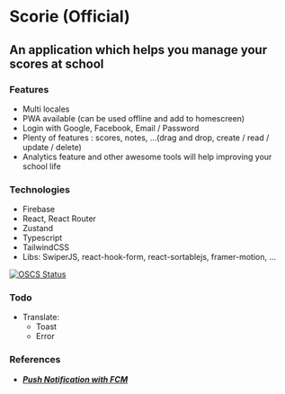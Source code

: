 # Scorie (Official)

## An application which helps you manage your scores at school

### Features

- Multi locales
- PWA available (can be used offline and add to homescreen)
- Login with Google, Facebook, Email / Password
- Plenty of features : scores, notes, ...(drag and drop, create / read / update / delete)
- Analytics feature and other awesome tools will help improving your school life

### Technologies

- Firebase
- React, React Router
- Zustand
- Typescript
- TailwindCSS
- Libs: SwiperJS, react-hook-form, react-sortablejs, framer-motion, ...

[![OSCS Status](https://www.oscs1024.com/platform/badge/yuran1811/Scorie.svg?size=small)](https://www.oscs1024.com/project/yuran1811/Scorie?ref=badge_small)

### Todo

- Translate:
  - Toast
  - Error

### References

- [**_Push Notification with FCM_**](https://blog.logrocket.com/push-notifications-react-firebase/)
